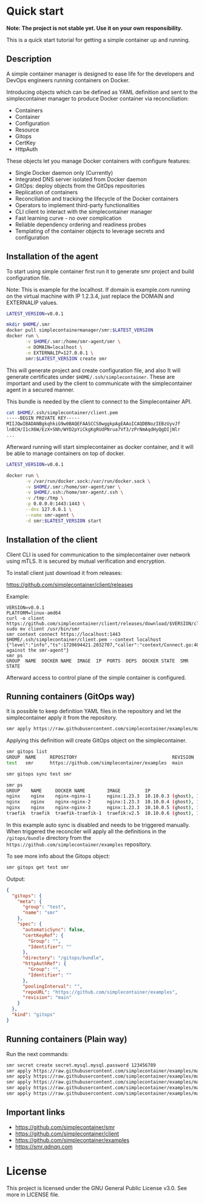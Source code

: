 Quick start
===========

**Note: The project is not stable yet. Use it on your own responsibility.**

This is a quick start tutorial for getting a simple container up and running.

## Description
A simple container manager is designed to ease life for the developers and DevOps engineers running containers on Docker.

Introducing objects which can be defined as YAML definition and sent to the simplecontainer manager to produce Docker container via reconciliation:

- Containers
- Container
- Configuration
- Resource
- Gitops
- CertKey
- HttpAuth

These objects let you manage Docker containers with configure features:

- Single Docker daemon only (Currently)
- Integrated DNS server isolated from Docker daemon
- GitOps: deploy objects from the GitOps repositories
- Replication of containers
- Reconciliation and tracking the lifecycle of the Docker containers
- Operators to implement third-party functionalities
- CLI client to interact with the simplecontainer manager
- Fast learning curve - no over complication
- Reliable dependency ordering and readiness probes
- Templating of the container objects to leverage secrets and configuration


Installation of the agent
-------------------------
To start using simple container first run it to generate smr project and build configuration file.

Note: This is example for the localhost. If domain is example.com running on the virtual machine with IP 1.2.3.4,
just replace the DOMAIN and EXTERNALIP values.

```bash
LATEST_VERSION=v0.0.1

mkdir $HOME/.smr
docker pull simplecontainermanager/smr:$LATEST_VERSION
docker run \
       -v $HOME/.smr:/home/smr-agent/smr \
       -e DOMAIN=localhost \
       -e EXTERNALIP=127.0.0.1 \
       smr:$LATEST_VERSION create smr
```

This will generate project and create configuration file, and also It will generate certificates under `$HOME/.ssh/simplecontainer`. These are important and used by the client to communicate
with the simplecontainer agent in a secured manner.

This bundle is needed by the client to connect to the Simplecontainer API.

```bash
cat $HOME/.ssh/simplecontainer/client.pem
-----BEGIN PRIVATE KEY-----
MIIJQwIBADANBgkqhkiG9w0BAQEFAASCCS0wggkpAgEAAoICAQDBNozIEBzUyvJf
ln8CH/I1cX6W/EzX+SNh/WYD2pYiCkgKgRUdPNrua7Vf3/zPrNmAqdHyQgDIjNlr
...
```
Afterward running will start simplecontainer as docker container, and it will be able
to manage containers on top of docker.

```bash
LATEST_VERSION=v0.0.1

docker run \
       -v /var/run/docker.sock:/var/run/docker.sock \
       -v $HOME/.smr:/home/smr-agent/smr \
       -v $HOME/.ssh:/home/smr-agent/.ssh \
       -v /tmp:/tmp \
       -p 0.0.0.0:1443:1443 \
       --dns 127.0.0.1 \
       --name smr-agent \
       -d smr:$LATEST_VERSION start
```

Installation of the client
--------------------------

Client CLI is used for communication to the simplecontainer over network using mTLS. 
It is secured by mutual verification and encryption.

To install client just download it from releases:

https://github.com/simplecontainer/client/releases

Example:

```azure
VERSION=v0.0.1
PLATFORM=linux-amd64
curl -o client https://github.com/simplecontainer/client/releases/download/$VERSION/client-$PLATFORM
sudo mv client /usr/bin/smr
smr context connect https://localhost:1443 $HOME/.ssh/simplecontainer/client.pem --context localhost
{"level":"info","ts":1720694421.2032707,"caller":"context/Connect.go:40","msg":"authenticated against the smr-agent"}
smr ps
GROUP  NAME  DOCKER NAME  IMAGE  IP  PORTS  DEPS  DOCKER STATE  SMR STATE
```
Afterward access to control plane of the simple container is configured.

## Running containers (GitOps way)

It is possible to keep definition YAML files in the repository and let the simplecontainer apply it from the repository.

```bash
smr apply https://raw.githubusercontent.com/simplecontainer/examples/main/gitops/gitops-plain.yaml 
```

Applying this definition will create GitOps object on the simplecontainer.

```bash
smr gitops list                               
GROUP  NAME     REPOSITORY                                   REVISION  SYNCED        AUTO   STATE    
test   smr      https://github.com/simplecontainer/examples  main      Never synced  false  Drifted  

smr gitops sync test smr

smr ps 
GROUP    NAME     DOCKER NAME        IMAGE         IP                                      PORTS                      DEPS  DOCKER STATE  SMR STATE  
nginx    nginx    nginx-nginx-1      nginx:1.23.3  10.10.0.3 (ghost), 172.17.0.3 (bridge)  80, 443                          running        (2m0s)    
nginx    nginx    nginx-nginx-2      nginx:1.23.3  10.10.0.4 (ghost), 172.17.0.4 (bridge)  80, 443                          running        (2m0s)    
nginx    nginx    nginx-nginx-3      nginx:1.23.3  10.10.0.5 (ghost), 172.17.0.5 (bridge)  80, 443                          running        (2m0s)    
traefik  traefik  traefik-traefik-1  traefik:v2.5  10.10.0.6 (ghost), 172.17.0.6 (bridge)  80:80, 443:443, 8888:8080        running        (2m0s)    
```

In this example auto sync is disabled and needs to be triggered manually. When triggered the reconciler will apply 
all the definitions in the `/gitops/bundle` directory from the `https://github.com/simplecontainer/examples` repository.

To see more info about the Gitops object:

```bash
smr gitops get test smr
```

Output:

```json
{
  "gitops": {
    "meta": {
      "group": "test",
      "name": "smr"
    },
    "spec": {
      "automaticSync": false,
      "certKeyRef": {
        "Group": "",
        "Identifier": ""
      },
      "directory": "/gitops/bundle",
      "httpAuthRef": {
        "Group": "",
        "Identifier": ""
      },
      "poolingInterval": "",
      "repoURL": "https://github.com/simplecontainer/examples",
      "revision": "main"
    }
  },
  "kind": "gitops"
}
```

## Running containers (Plain way)

Run the next commands:
```bash
smr secret create secret.mysql.mysql.password 123456789
smr apply https://raw.githubusercontent.com/simplecontainer/examples/main/tests/simple-dependency-readiness/mysql-config.yaml
smr apply https://raw.githubusercontent.com/simplecontainer/examples/main/tests/simple-dependency-readiness/mysql-envs.yaml
smr apply https://raw.githubusercontent.com/simplecontainer/examples/main/tests/simple-dependency-readiness/nginx-config.yaml
smr apply https://raw.githubusercontent.com/simplecontainer/examples/main/tests/simple-dependency-readiness/traefik-config.yaml
smr apply https://raw.githubusercontent.com/simplecontainer/examples/main/tests/simple-dependency-readiness/containers.yaml
```

Important links
---------------------------
- https://github.com/simplecontainer/smr
- https://github.com/simplecontainer/client
- https://github.com/simplecontainer/examples
- https://smr.qdnqn.com

# License
This project is licensed under the GNU General Public License v3.0. See more in LICENSE file.